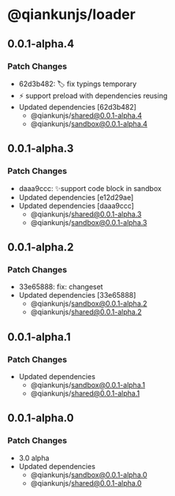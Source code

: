# @qiankunjs/loader

## 0.0.1-alpha.4

### Patch Changes

- 62d3b482: 🏷️ fix typings temporary 
- ⚡️ support preload with dependencies reusing
- Updated dependencies [62d3b482]
  - @qiankunjs/shared@0.0.1-alpha.4
  - @qiankunjs/sandbox@0.0.1-alpha.4

## 0.0.1-alpha.3

### Patch Changes

- daaa9ccc: ✨support code block in sandbox
- Updated dependencies [e12d29ae]
- Updated dependencies [daaa9ccc]
  - @qiankunjs/shared@0.0.1-alpha.3
  - @qiankunjs/sandbox@0.0.1-alpha.3

## 0.0.1-alpha.2

### Patch Changes

- 33e65888: fix: changeset
- Updated dependencies [33e65888]
  - @qiankunjs/sandbox@0.0.1-alpha.2
  - @qiankunjs/shared@0.0.1-alpha.2

## 0.0.1-alpha.1

### Patch Changes

- Updated dependencies
  - @qiankunjs/sandbox@0.0.1-alpha.1
  - @qiankunjs/shared@0.0.1-alpha.1

## 0.0.1-alpha.0

### Patch Changes

- 3.0 alpha
- Updated dependencies
  - @qiankunjs/sandbox@0.0.1-alpha.0
  - @qiankunjs/shared@0.0.1-alpha.0
